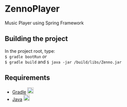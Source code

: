 # ZennoPlayer
Music Player using Spring Framework 

## Building the project

In the project root, type:  
        `$ gradle bootRun` _or_  
        `$ gradle build` and `$ java -jar /build/libs/Zenno.jar`

## Requirements

* [Gradle](https://gradle.org/install/)  <img src="https://i0.wp.com/www.varunshrivastava.in/wp-content/uploads/2016/10/gradle-icon.png" width="20" height="20"/>
* [Java](http://www.oracle.com/technetwork/pt/java/javase/downloads/jdk8-downloads-2133151.html)  <img src="http://www.etechamritsar.com/images/java.png" width="20" height="20"/>
